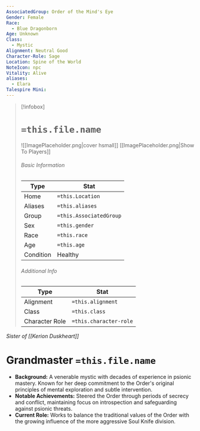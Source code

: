 ```yaml
---
AssociatedGroup: Order of the Mind's Eye
Gender: Female
Race:
  - Blue Dragonborn
Age: Unknown
Class:
  - Mystic
Alignment: Neutral Good
Character-Role: Sage
Location: Spine of the World
NoteIcon: npc
Vitality: Alive
aliases:
  - Elara
Talespire Mini:
---
```


> [!infobox]
> # `=this.file.name`
> ![[ImagePlaceholder.png|cover hsmall]]
> [[ImagePlaceholder.png|Show To Players]]
> ###### Basic Information
> Type |  Stat |
> ---|---|
> Home | `=this.Location` |
> Aliases |`=this.aliases`|
> Group | `=this.AssociatedGroup` |
> Sex | `=this.gender` |
> Race | `=this.race` |
> Age | `=this.age` |
> Condition | Healthy |
> ###### Additional Info
> Type |  Stat |
> ---|---|
> Alignment | `=this.alignment` |
> Class | `=this.class` |
> Character Role | `=this.character-role` |

*Sister of [[Kerion Duskheart]]*
# Grandmaster `=this.file.name`
- **Background:** A venerable mystic with decades of experience in psionic mastery. Known for her deep commitment to the Order's original principles of mental exploration and subtle intervention.
- **Notable Achievements:** Steered the Order through periods of secrecy and conflict, maintaining focus on introspection and safeguarding against psionic threats.
- **Current Role:** Works to balance the traditional values of the Order with the growing influence of the more aggressive Soul Knife division.